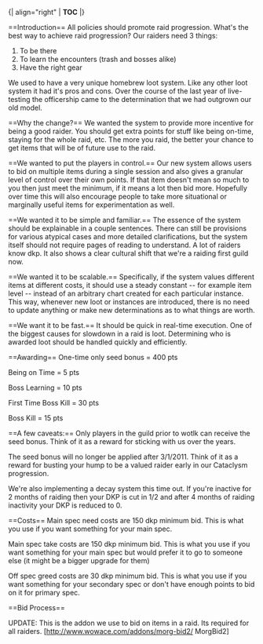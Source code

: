{| align="right"
  | __TOC__
  |}

==Introduction==
All policies should promote raid progression. What's the best way to achieve raid progression? Our raiders need 3 things:
1. To be there
2. To learn the encounters (trash and bosses alike)
3. Have the right gear

We used to have a very unique homebrew loot system. Like any other loot system it had it's pros and cons. Over the course of the last year of live-testing the officership came to the determination that we had outgrown our old model.

==Why the change?==
We wanted the system to provide more incentive for being a good raider.
You should get extra points for stuff like being on-time, staying for the whole raid, etc. The more you raid, the better your chance to get items that will be of future use to the raid.

==We wanted to put the players in control.==
Our new system allows users to bid on multiple items during a single session and also gives a granular level of control over their own points. If that item doesn't mean so much to you then just meet the minimum, if it means a lot then bid more. Hopefully over time this will also encourage people to take more situational or marginally useful items for experimentation as well. 

==We wanted it to be simple and familiar.==
The essence of the system should be explainable in a couple sentences. There can still be provisions for various atypical cases and more detailed clarifications, but the system itself should not require pages of reading to understand. A lot of raiders know dkp. It also shows a clear cultural shift that we're a raiding first guild now.

==We wanted it to be scalable.==
Specifically, if the system values different items at different costs, it should use a steady constant -- for example item level -- instead of an arbitrary chart created for each particular instance. This way, whenever new loot or instances are introduced, there is no need to update anything or make new determinations as to what things are worth.

==We want it to be fast.==
It should be quick in real-time execution. One of the biggest causes for slowdown in a raid is loot. Determining who is awarded loot should be handled quickly and efficiently.

==Awarding==
One-time only seed bonus = 400 pts

Being on Time = 5 pts

Boss Learning = 10 pts

First Time Boss Kill = 30 pts

Boss Kill = 15 pts

==A few caveats:==
Only players in the guild prior to wotlk can receive the seed bonus. Think of it as a reward for sticking with us over the years. 


The seed bonus will no longer be applied after 3/1/2011. Think of it as a reward for busting your hump to be a valued raider early in our Cataclysm progression.


We're also implementing a decay system this time out. If you're inactive for 2 months of raiding then your DKP is cut in 1/2 and after 4 months of raiding inactivity your DKP is reduced to 0.

==Costs==
Main spec need costs are 150 dkp minimum bid. 
This is what you use if you want something for your main spec.


Main spec take costs are 150 dkp minimum bid. 
This is what you use if you want something for your main spec but would prefer it to go to someone else (it might be a bigger upgrade for them)


Off spec greed costs are 30 dkp minimum bid. 
This is what you use if you want something for your secondary spec or don't have enough points to bid on it for primary spec.

==Bid Process==

UPDATE: This is the addon we use to bid on items in a raid. Its required for all raiders.
[http://www.wowace.com/addons/morg-bid2/ MorgBid2]